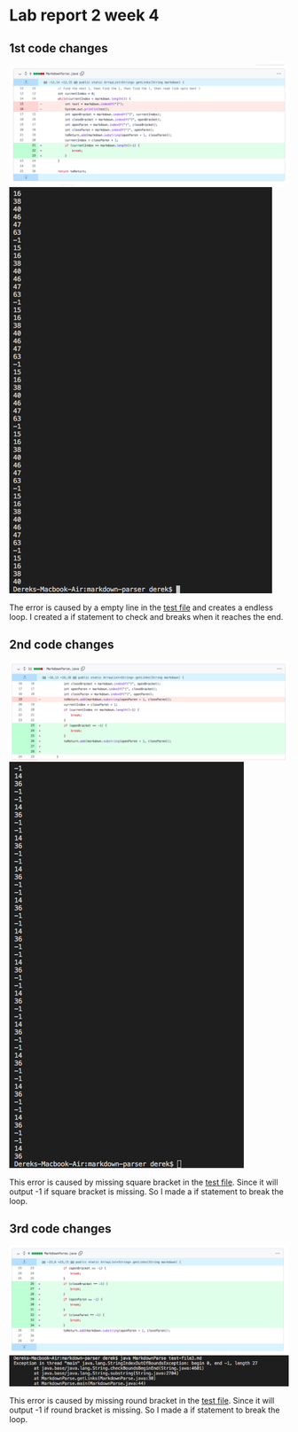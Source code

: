 # Lab report 2 week 4

## 1st code changes
![Image](lab-report-2-week-4-1.png)
![Image](lab-report-2-week-4-2.png)

The error is caused by a empty line in the [test file](https://github.com/derekcheung11/markdown-parser/blob/08024d8cb75c7d8dd68fb98aaed1683a83220ffa/test-file.md) and creates a endless loop. I created a if statement to check and breaks when it reaches the end.

## 2nd code changes
![Image](lab-report-2-week-4-3.png)
![Image](lab-report-2-week-4-4.png)

This error is caused by missing square bracket in the [test file](https://github.com/derekcheung11/markdown-parser/blob/08024d8cb75c7d8dd68fb98aaed1683a83220ffa/test-file9.md). Since it will output -1 if square bracket is missing. So I made a if statement to break the loop.

## 3rd code changes
![Image](lab-report-2-week-4-5.png)
![Image](lab-report-2-week-4-6.png)

This error is caused by missing round bracket in the [test file](https://github.com/derekcheung11/markdown-parser/blob/08024d8cb75c7d8dd68fb98aaed1683a83220ffa/test-file3.md). Since it will output -1 if round bracket is missing. So I made a if statement to break the loop.
